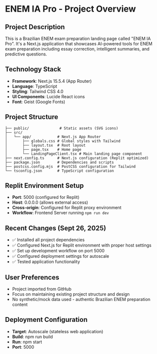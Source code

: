 # ENEM IA Pro - Project Overview

## Project Description
This is a Brazilian ENEM exam preparation landing page called "ENEM IA Pro". It's a Next.js application that showcases AI-powered tools for ENEM exam preparation including essay correction, intelligent summaries, and predictive questions.

## Technology Stack
- **Framework**: Next.js 15.5.4 (App Router)
- **Language**: TypeScript
- **Styling**: Tailwind CSS 4.0
- **UI Components**: Lucide React icons
- **Font**: Geist (Google Fonts)

## Project Structure
```
├── public/              # Static assets (SVG icons)
├── src/
│   └── app/            # Next.js App Router
│       ├── globals.css # Global styles with Tailwind
│       ├── layout.tsx  # Root layout
│       ├── page.tsx    # Home page
│       └── LandingPageClient.tsx # Main landing page component
├── next.config.ts      # Next.js configuration (Replit optimized)
├── package.json        # Dependencies and scripts
├── postcss.config.mjs  # PostCSS configuration for Tailwind
└── tsconfig.json       # TypeScript configuration
```

## Replit Environment Setup
- **Port**: 5000 (configured for Replit)
- **Host**: 0.0.0.0 (allows external access)
- **Cross-origin**: Configured for Replit proxy environment
- **Workflow**: Frontend Server running `npm run dev`

## Recent Changes (Sept 26, 2025)
- ✅ Installed all project dependencies
- ✅ Configured Next.js for Replit environment with proper host settings
- ✅ Set up development workflow on port 5000
- ✅ Configured deployment settings for autoscale
- ✅ Tested application functionality

## User Preferences
- Project imported from GitHub
- Focus on maintaining existing project structure and design
- No synthetic/mock data used - authentic Brazilian ENEM preparation content

## Deployment Configuration
- **Target**: Autoscale (stateless web application)
- **Build**: npm run build
- **Run**: npm start
- **Port**: 5000